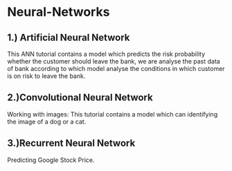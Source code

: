 # Neural-Networks 

## 1.) Artificial Neural Network

This ANN tutorial contains a model which predicts the risk probability whether the customer should leave the bank, we are analyse the past data of bank according to which model analyse the conditions in which customer is on risk to leave the bank.

## 2.)Convolutional Neural Network

Working with images: This tutorial contains a model which can identifying the image of a dog or a cat.

## 3.)Recurrent Neural Network

Predicting Google Stock Price.
